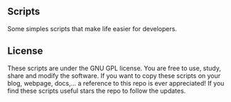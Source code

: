 ## Scripts

Some simples scripts that make life easier for developers.

## License

These scripts are under the GNU GPL license. You are free to use, study, share and modify the software. If you want to copy these scripts on your blog, webpage, docs,... a reference to this repo is ever appreciated!
If you find these scripts useful stars the repo to follow the updates. 